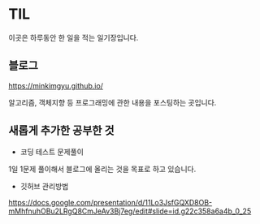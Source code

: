 # TIL

이곳은 하루동안 한 일을 적는 일기장입니다.

## 블로그

https://minkimgyu.github.io/

알고리즘, 객체지향 등 프로그래밍에 관한 내용을 포스팅하는 곳입니다.


## 새롭게 추가한 공부한 것

- 코딩 테스트 문제풀이

1일 1문제 풀이해서 블로그에 올리는 것을 목표로 하고 있습니다.

- 깃허브 관리방법

https://docs.google.com/presentation/d/11Lo3JsfGQXD8OB-mMhfnuhOBu2LRgQ8CmJeAv3Bj7eg/edit#slide=id.g22c358a6a4b_0_25

